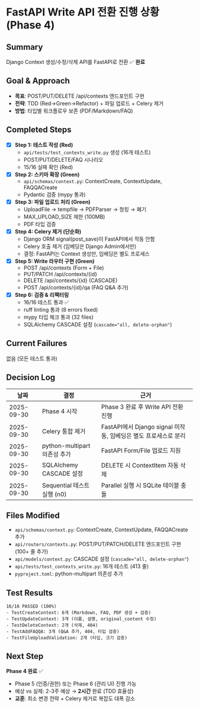 # FastAPI Write API 전환 진행 상황 (Phase 4)

## Summary
Django Context 생성/수정/삭제 API를 FastAPI로 전환 ✅ **완료**

## Goal & Approach
- **목표**: POST/PUT/DELETE /api/contexts 엔드포인트 구현
- **전략**: TDD (Red→Green→Refactor) + 파일 업로드 + Celery 제거
- **방법**: 타입별 워크플로우 보존 (PDF/Markdown/FAQ)

## Completed Steps
- [x] **Step 1: 테스트 작성 (Red)**
  - `api/tests/test_contexts_write.py` 생성 (16개 테스트)
  - POST/PUT/DELETE/FAQ 시나리오
  - 15/16 실패 확인 (Red)
- [x] **Step 2: 스키마 확장 (Green)**
  - `api/schemas/context.py`: ContextCreate, ContextUpdate, FAQQACreate
  - Pydantic 검증 (mypy 통과)
- [x] **Step 3: 파일 업로드 처리 (Green)**
  - UploadFile → tempfile → PDFParser → 청킹 → 폐기
  - MAX_UPLOAD_SIZE 제한 (100MB)
  - PDF 타입 검증
- [x] **Step 4: Celery 제거 (단순화)**
  - Django ORM signal(post_save)이 FastAPI에서 작동 안함
  - Celery 호출 제거 (임베딩은 Django Admin에서만)
  - 결정: FastAPI는 Context 생성만, 임베딩은 별도 프로세스
- [x] **Step 5: Write 라우터 구현 (Green)**
  - POST /api/contexts (Form + File)
  - PUT/PATCH /api/contexts/{id}
  - DELETE /api/contexts/{id} (CASCADE)
  - POST /api/contexts/{id}/qa (FAQ Q&A 추가)
- [x] **Step 6: 검증 & 리팩터링**
  - 16/16 테스트 통과 ✅
  - ruff linting 통과 (8 errors fixed)
  - mypy 타입 체크 통과 (32 files)
  - SQLAlchemy CASCADE 설정 (`cascade="all, delete-orphan"`)

## Current Failures
없음 (모든 테스트 통과)

## Decision Log
| 날짜 | 결정 | 근거 |
|------|------|------|
| 2025-09-30 | Phase 4 시작 | Phase 3 완료 후 Write API 전환 진행 |
| 2025-09-30 | Celery 통합 제거 | FastAPI에서 Django signal 미작동, 임베딩은 별도 프로세스로 분리 |
| 2025-09-30 | python-multipart 의존성 추가 | FastAPI Form/File 업로드 지원 |
| 2025-09-30 | SQLAlchemy CASCADE 설정 | DELETE 시 ContextItem 자동 삭제 |
| 2025-09-30 | Sequential 테스트 실행 (n0) | Parallel 실행 시 SQLite 테이블 충돌 |

## Files Modified
- `api/schemas/context.py`: ContextCreate, ContextUpdate, FAQQACreate 추가
- `api/routers/contexts.py`: POST/PUT/PATCH/DELETE 엔드포인트 구현 (100+ 줄 추가)
- `api/models/context.py`: CASCADE 설정 (`cascade="all, delete-orphan"`)
- `api/tests/test_contexts_write.py`: 16개 테스트 (413 줄)
- `pyproject.toml`: python-multipart 의존성 추가

## Test Results
```
16/16 PASSED (100%)
- TestCreateContext: 6개 (Markdown, FAQ, PDF 생성 + 검증)
- TestUpdateContext: 3개 (이름, 설명, original_content 수정)
- TestDeleteContext: 2개 (삭제, 404)
- TestAddFAQQA: 3개 (Q&A 추가, 404, 타입 검증)
- TestFileUploadValidation: 2개 (타입, 크기 검증)
```

## Next Step
**Phase 4 완료** ✅
- Phase 5 (인증/권한) 또는 Phase 6 (관리 UI) 진행 가능
- 예상 vs 실제: 2-3주 예상 → **2시간** 완료 (TDD 효율성)
- **교훈**: 최소 변경 전략 + Celery 제거로 복잡도 대폭 감소
